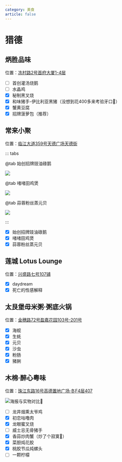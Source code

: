 ```yaml
---
category: 美食
article: false
---
```


# 猎德

## 炳胜品味

<span class="icon iconfont icon-locate"></span> 位置：<a href="https://ditu.amap.com/place/B00140UVX2" target="_blank">冼村路2号首府大厦1-4层</a>

- [ ] 首创灌汤烧鹅
- [ ] 水晶鸡
- [x] 秘制黑叉烧
- [x] 和味猪手-伊比利亚黑猪（没想到花400多来考验牙口:see_no_evil:）
- [x] 蟹黄豆腐
- [x] 招牌菠萝包（推荐）

## 常来小聚

<span class="icon iconfont icon-locate"></span> 位置：<a href="https://ditu.amap.com/place/B0FFLQFDXL" target="_blank">临江大道359号天德广场天德街</a>

::: tabs

@tab 始创招牌豉油碌鹅

![](https://img.sherry4869.com/blog/life/food/guangzhou/th/ld/clxj/img.jpg)

@tab 啫啫田鸡煲

![](https://img.sherry4869.com/blog/life/food/guangzhou/th/ld/clxj/img_2.jpg)

@tab 蒜蓉粉丝蒸元贝

![](https://img.sherry4869.com/blog/life/food/guangzhou/th/ld/clxj/img_3.jpg)

:::

- [x] 始创招牌豉油碌鹅
- [x] 啫啫田鸡煲
- [x] 蒜蓉粉丝蒸元贝

## 莲城 Lotus Lounge

<span class="icon iconfont icon-locate"></span> 位置：<a href="https://ditu.amap.com/place/B0FFHBYPRP" target="_blank">兴盛路七号107铺</a>

- [x] daydream
- [x] 死亡的性感解释

## 太艮堡毋米粥·粥底火锅

<span class="icon iconfont icon-locate"></span> 位置：<a href="https://ditu.amap.com/place/B00140TZ3W" target="_blank">金穗路72号盈嘉花园103号-201号</a>

- [x] 海蚬
- [x] 生蚝
- [x] 元贝
- [x] 沙虫
- [x] 粉肠
- [x] 猪脷

## 木棉·醉心粤味

<span class="icon iconfont icon-locate"></span> 位置：<a href="https://ditu.amap.com/place/B0GROY2454" target="_blank">珠江东路16号高德置地广场·冬F4层407</a>

![海报与实物对比:see_no_evil:](https://img.sherry4869.com/blog/life/food/guangzhou/th/ld/mmzx/img.jpg)

- [ ] 龙井烟熏太爷鸡
- [x] 初恋咕噜肉
- [x] 龙眼蜜叉烧
- [ ] 威士忌无骨猪手
- [x] 香蒜炒肉蟹（炒了个寂寞:see_no_evil:）
- [x] 菜胆炖花胶
- [x] 桃胶节瓜炖螺头
- [ ] 一颗柠檬